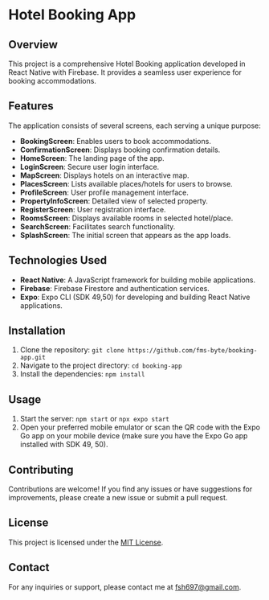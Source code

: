 # Hotel Booking App

## Overview
This project is a comprehensive Hotel Booking application developed in React Native with Firebase. It provides a seamless user experience for booking accommodations.

## Features
The application consists of several screens, each serving a unique purpose:

- **BookingScreen**: Enables users to book accommodations.
- **ConfirmationScreen**: Displays booking confirmation details.
- **HomeScreen**: The landing page of the app.
- **LoginScreen**: Secure user login interface.
- **MapScreen**: Displays hotels on an interactive map.
- **PlacesScreen**: Lists available places/hotels for users to browse.
- **ProfileScreen**: User profile management interface.
- **PropertyInfoScreen**: Detailed view of selected property.
- **RegisterScreen**: User registration interface.
- **RoomsScreen**: Displays available rooms in selected hotel/place.
- **SearchScreen**: Facilitates search functionality.
- **SplashScreen**: The initial screen that appears as the app loads.

## Technologies Used
- **React Native**: A JavaScript framework for building mobile applications.
- **Firebase**: Firebase Firestore and authentication services.
- **Expo**: Expo CLI (SDK 49,50) for developing and building React Native applications.

## Installation
1. Clone the repository: `git clone https://github.com/fms-byte/booking-app.git`
2. Navigate to the project directory: `cd booking-app`
3. Install the dependencies: `npm install`

## Usage
1. Start the server: `npm start` or `npx expo start`
2. Open your preferred mobile emulator or scan the QR code with the Expo Go app on your mobile device (make sure you have the Expo Go app installed with SDK 49, 50).

## Contributing
Contributions are welcome! If you find any issues or have suggestions for improvements, please create a new issue or submit a pull request.

## License
This project is licensed under the [MIT License](LICENSE).

## Contact
For any inquiries or support, please contact me at [fsh697@gmail.com](https://github.com/fms-byte).
